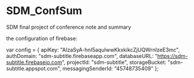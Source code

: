 # SDM_ConfSum
SDM final project of conference note and summary

the configuration of firebase:

  var config = {
    apiKey: "AIzaSyA-hnI5aquIwwKkxkikcZjUQWrnlzeE3mc",
    authDomain: "sdm-subtitle.firebaseapp.com",
    databaseURL: "https://sdm-subtitle.firebaseio.com",
    projectId: "sdm-subtitle",
    storageBucket: "sdm-subtitle.appspot.com",
    messagingSenderId: "45748735409"
  };
